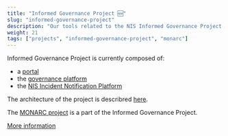 ```yaml
---
title: "Informed Governance Project 🆕"
slug: "informed-governance-project"
description: "Our tools related to the NIS Informed Governance Project."
weight: 21
tags: ["projects", "informed-governance-project", "monarc"]
---
```



Informed Governance Project is currently composed of:

- a [portal](https://github.com/informed-governance-project/portal)
- the [governance platform](https://github.com/informed-governance-project/governance-platform)
- the [NIS Incident Notification Platform](https://github.com/informed-governance-project/NISINP)


The architecture of the project is describred
[here](https://github.com/informed-governance-project/architecture).

The [MONARC project](https://github.com/monarc-project) is a part of the Informed Governance Project.


[More information](https://github.com/informed-governance-project)
